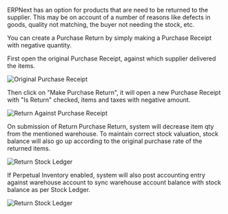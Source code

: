ERPNext has an option for products that are need to be returned to the
supplier. This may be on account of a number of reasons like defects in goods,
quality not matching, the buyer not needing the stock, etc.

You can create a Purchase Return by simply making a Purchase Receipt with negative quantity.

First open the original Purchase Receipt, against which supplier delivered the items.

<img class="screenshot" alt="Original Purchase Receipt" src="{{docs_base_url}}/assets/img/stock/purchase-return-original-purchase-receipt.png">

Then click on "Make Purchase Return", it will open a new Purchase Receipt with "Is Return" checked, items and taxes with negative amount.

<img class="screenshot" alt="Return Against Purchase Receipt" src="{{docs_base_url}}/assets/img/stock/purchase-return-against-purchase-receipt.png">

On submission of Return Purchase Return, system will decrease item qty from the mentioned warehouse. To maintain correct stock valuation, stock balance will also go up according to the original purchase rate of the returned items.

<img class="screenshot" alt="Return Stock Ledger" src="{{docs_base_url}}/assets/img/stock/purchase-return-stock-ledger.png">

If Perpetual Inventory enabled, system will also post accounting entry against warehouse account to sync warehouse account balance with stock balance as per Stock Ledger.

<img class="screenshot" alt="Return Stock Ledger" src="{{docs_base_url}}/assets/img/stock/purchase-return-general-ledger.png">